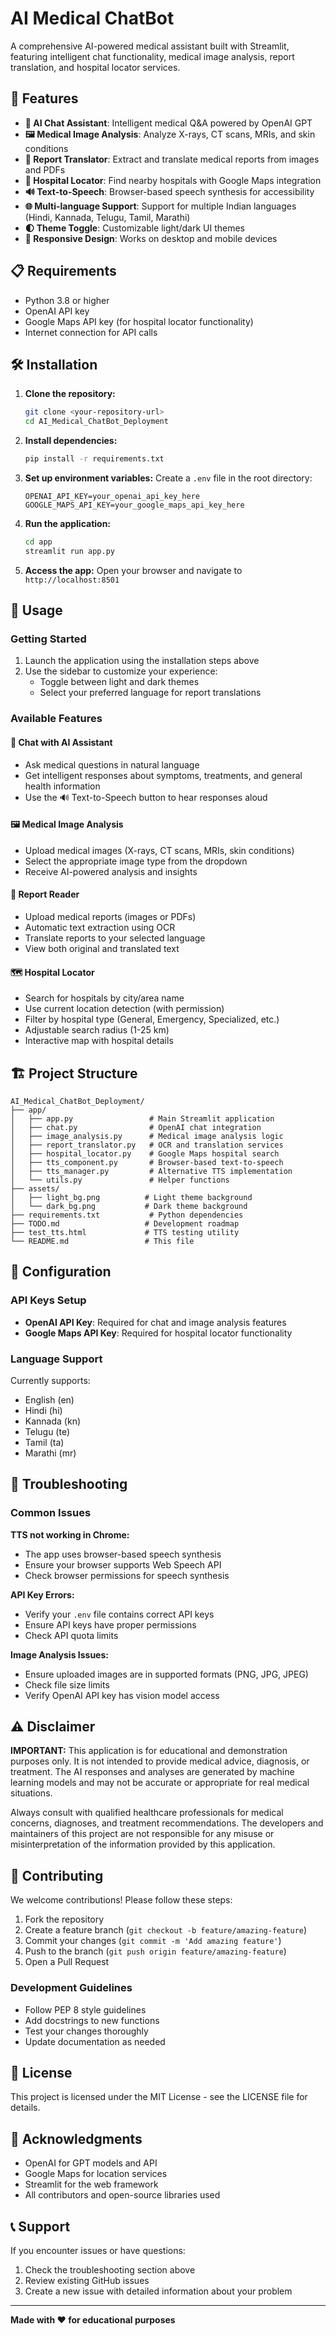 # AI Medical ChatBot

A comprehensive AI-powered medical assistant built with Streamlit, featuring intelligent chat functionality, medical image analysis, report translation, and hospital locator services.

## 🚀 Features

- **🤖 AI Chat Assistant**: Intelligent medical Q&A powered by OpenAI GPT
- **🖼️ Medical Image Analysis**: Analyze X-rays, CT scans, MRIs, and skin conditions
- **📄 Report Translator**: Extract and translate medical reports from images and PDFs
- **🏥 Hospital Locator**: Find nearby hospitals with Google Maps integration
- **🔊 Text-to-Speech**: Browser-based speech synthesis for accessibility
- **🌐 Multi-language Support**: Support for multiple Indian languages (Hindi, Kannada, Telugu, Tamil, Marathi)
- **🌓 Theme Toggle**: Customizable light/dark UI themes
- **📱 Responsive Design**: Works on desktop and mobile devices

## 📋 Requirements

- Python 3.8 or higher
- OpenAI API key
- Google Maps API key (for hospital locator functionality)
- Internet connection for API calls

## 🛠️ Installation

1. **Clone the repository:**
   ```bash
   git clone <your-repository-url>
   cd AI_Medical_ChatBot_Deployment
   ```

2. **Install dependencies:**
   ```bash
   pip install -r requirements.txt
   ```

3. **Set up environment variables:**
   Create a `.env` file in the root directory:
   ```
   OPENAI_API_KEY=your_openai_api_key_here
   GOOGLE_MAPS_API_KEY=your_google_maps_api_key_here
   ```

4. **Run the application:**
   ```bash
   cd app
   streamlit run app.py
   ```

5. **Access the app:**
   Open your browser and navigate to `http://localhost:8501`

## 📖 Usage

### Getting Started
1. Launch the application using the installation steps above
2. Use the sidebar to customize your experience:
   - Toggle between light and dark themes
   - Select your preferred language for report translations

### Available Features

#### 💬 Chat with AI Assistant
- Ask medical questions in natural language
- Get intelligent responses about symptoms, treatments, and general health information
- Use the 🔊 Text-to-Speech button to hear responses aloud

#### 🖼️ Medical Image Analysis
- Upload medical images (X-rays, CT scans, MRIs, skin conditions)
- Select the appropriate image type from the dropdown
- Receive AI-powered analysis and insights

#### 📄 Report Reader
- Upload medical reports (images or PDFs)
- Automatic text extraction using OCR
- Translate reports to your selected language
- View both original and translated text

#### 🗺️ Hospital Locator
- Search for hospitals by city/area name
- Use current location detection (with permission)
- Filter by hospital type (General, Emergency, Specialized, etc.)
- Adjustable search radius (1-25 km)
- Interactive map with hospital details

## 🏗️ Project Structure

```
AI_Medical_ChatBot_Deployment/
├── app/
│   ├── app.py                 # Main Streamlit application
│   ├── chat.py                # OpenAI chat integration
│   ├── image_analysis.py      # Medical image analysis logic
│   ├── report_translator.py   # OCR and translation services
│   ├── hospital_locator.py    # Google Maps hospital search
│   ├── tts_component.py       # Browser-based text-to-speech
│   ├── tts_manager.py         # Alternative TTS implementation
│   └── utils.py               # Helper functions
├── assets/
│   ├── light_bg.png          # Light theme background
│   └── dark_bg.png           # Dark theme background
├── requirements.txt           # Python dependencies
├── TODO.md                   # Development roadmap
├── test_tts.html             # TTS testing utility
└── README.md                 # This file
```

## 🔧 Configuration

### API Keys Setup
- **OpenAI API Key**: Required for chat and image analysis features
- **Google Maps API Key**: Required for hospital locator functionality

### Language Support
Currently supports:
- English (en)
- Hindi (hi)
- Kannada (kn)
- Telugu (te)
- Tamil (ta)
- Marathi (mr)

## 🐛 Troubleshooting

### Common Issues

**TTS not working in Chrome:**
- The app uses browser-based speech synthesis
- Ensure your browser supports Web Speech API
- Check browser permissions for speech synthesis

**API Key Errors:**
- Verify your `.env` file contains correct API keys
- Ensure API keys have proper permissions
- Check API quota limits

**Image Analysis Issues:**
- Ensure uploaded images are in supported formats (PNG, JPG, JPEG)
- Check file size limits
- Verify OpenAI API key has vision model access

## ⚠️ Disclaimer

**IMPORTANT:** This application is for educational and demonstration purposes only. It is not intended to provide medical advice, diagnosis, or treatment. The AI responses and analyses are generated by machine learning models and may not be accurate or appropriate for real medical situations.

Always consult with qualified healthcare professionals for medical concerns, diagnoses, and treatment recommendations. The developers and maintainers of this project are not responsible for any misuse or misinterpretation of the information provided by this application.

## 🤝 Contributing

We welcome contributions! Please follow these steps:

1. Fork the repository
2. Create a feature branch (`git checkout -b feature/amazing-feature`)
3. Commit your changes (`git commit -m 'Add amazing feature'`)
4. Push to the branch (`git push origin feature/amazing-feature`)
5. Open a Pull Request

### Development Guidelines
- Follow PEP 8 style guidelines
- Add docstrings to new functions
- Test your changes thoroughly
- Update documentation as needed

## 📄 License

This project is licensed under the MIT License - see the LICENSE file for details.

## 🙏 Acknowledgments

- OpenAI for GPT models and API
- Google Maps for location services
- Streamlit for the web framework
- All contributors and open-source libraries used

## 📞 Support

If you encounter issues or have questions:
1. Check the troubleshooting section above
2. Review existing GitHub issues
3. Create a new issue with detailed information about your problem

---

**Made with ❤️ for educational purposes**
